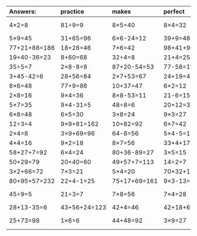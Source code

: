 | Answers: | practice | makes | perfect | ! |
| :--- | :--- | :--- | :--- | :--- |
| 4×2=8 | 81÷9=9 | 8×5=40 | 8×4=32 | 76+56-70=62 | 
| 5×9=45 | 31+65=96 | 6×6-24=12 | 39+9=48 | 14+15=29 | 
| 77+21+88=186 | 18+28=46 | 7×6=42 | 98+41+96=235 | 5×6=30 | 
| 19+40-36=23 | 8+60=68 | 32÷4=8 | 21+4=25 | 12÷6=2 | 
| 35÷5=7 | 2×8-8=8 | 87+20-54=53 | 77-58=19 | 84+10=94 | 
| 3+45-42=6 | 28+56=84 | 2×7+53=67 | 24+19=43 | 3×7=21 | 
| 8×6=48 | 77+9=86 | 10+37=47 | 6×2=12 | 17+51=68 | 
| 2×8=16 | 9×4=36 | 8×8-53=11 | 21-6=15 | 65-20=45 | 
| 5×7=35 | 9×4-31=5 | 48÷8=6 | 20+12=32 | 9×4+3=39 | 
| 6×8=48 | 6×5=30 | 3×8=24 | 9×3=27 | 65-11=54 | 
| 12÷3=4 | 9×9+81=162 | 10+82=92 | 6×7=42 | 16+8=24 | 
| 2×4=8 | 3×9+69=96 | 64-8=56 | 5×4-5=15 | 96-25=71 | 
| 4×4=16 | 9×2=18 | 8×7=56 | 33+4+17=54 | 40÷8=5 | 
| 58+27+7=92 | 6×4=24 | 80+36-89=27 | 3×5=15 | 4×5=20 | 
| 50+29=79 | 20+40=60 | 49+57+7=113 | 14÷2=7 | 66+32=98 | 
| 3×2+66=72 | 7×3=21 | 5×4=20 | 70+32+15=117 | 26+73=99 | 
| 80+95+57=232 | 22+4-1=25 | 75+17+69=161 | 9×3-13=14 | 4+56=60 | 
| 45÷9=5 | 21÷3=7 | 7×8=56 | 7×4=28 | 8×6-31=17 | 
| 28+13-35=6 | 43+56+24=123 | 42+4=46 | 42+18+67=127 | 56÷8=7 | 
| 25+73=98 | 1×6=6 | 44+48=92 | 3×9=27 | 40+47-10=77 | 
